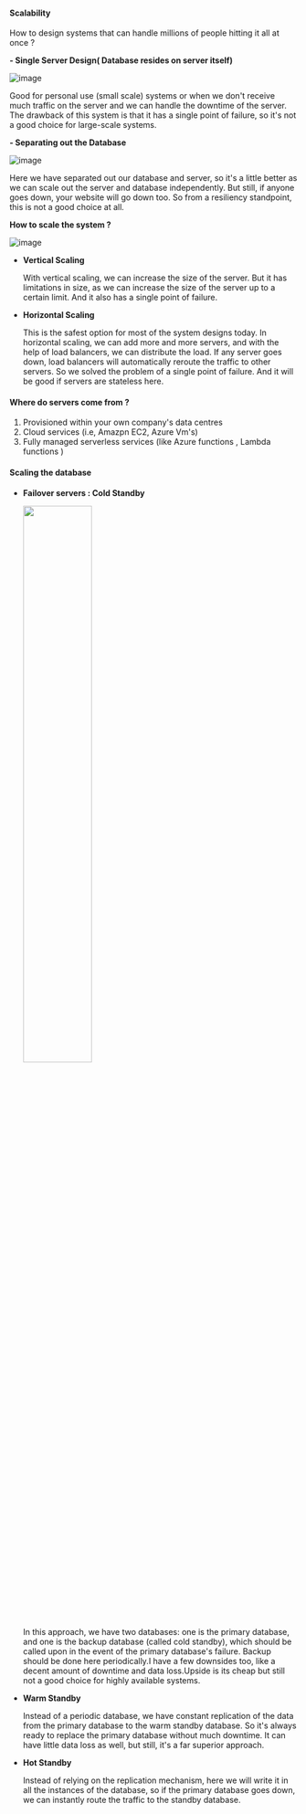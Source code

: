 
#### Scalability

How to design systems that can handle millions of people hitting it all at once ?

<b> - Single Server Design( Database resides on server itself) </b>
   
   
![image](https://user-images.githubusercontent.com/33116849/233579091-3fbc60de-5229-45f5-9346-3dedb1dbee47.png)

Good for personal use (small scale) systems or when we don't receive much traffic on the server and we can handle the downtime of the server. The drawback of this system is that it has a single point of failure, so it's not a good choice for large-scale systems.

<b> - Separating out the Database </b>

![image](https://user-images.githubusercontent.com/33116849/233582162-ae410c01-4b87-4308-8ec8-c63a8c7b4c5c.png)

Here we have separated out our database and server, so it's a little better as we can scale out the server and database independently. But still, if anyone goes down, your website will go down too. So from a resiliency standpoint, this is not a good choice at all.


<b>How to scale the system ?</b>

![image](https://user-images.githubusercontent.com/33116849/233584941-82a056f0-03dd-44bb-bb67-9785d64fd097.png)


- <b>Vertical Scaling </b> 

    With vertical scaling, we can increase the size of the server. But it has limitations in size, as we can increase the size of the server up to a certain limit. And it also has a single point of failure.

- <b>Horizontal Scaling</b>

    This is the safest option for most of the system designs today. In horizontal scaling, we can add more and more servers, and with the help of load balancers, we can distribute the load. If any server goes down, load balancers will automatically reroute the traffic to other servers. So we solved the problem of a single point of failure. And it will be good if servers are stateless here.
    
    
#### Where do servers come from ?

1. Provisioned within your own company's data centres
2. Cloud services (i.e, Amazpn EC2, Azure Vm's)
3. Fully managed serverless services (like Azure functions , Lambda functions )

#### Scaling the database
- <b>Failover servers : Cold Standby </b>

   <img src="https://user-images.githubusercontent.com/33116849/233587946-6c539066-fd93-42fd-bad5-d7462c6f9802.png" width="50%"/>

   In this approach, we have two databases: one is the primary database, and one is the backup database (called cold standby), which should be called upon in the event of the primary database's failure. Backup should be done here periodically.I have a few downsides too, like a decent amount of downtime and data loss.Upside is its cheap but still not a good choice for highly available systems.


-  <b>Warm Standby </b>

   Instead of a periodic database, we have constant replication of the data from the primary database to the warm standby database. So it's always ready to replace the primary database without much downtime. It can have little data loss as well, but still, it's a far superior approach.
   
- <b> Hot Standby</b>

   Instead of relying on the replication mechanism, here we will write it in all the instances of the database, so if the primary database goes down, we can instantly route the traffic to the standby database.




  
